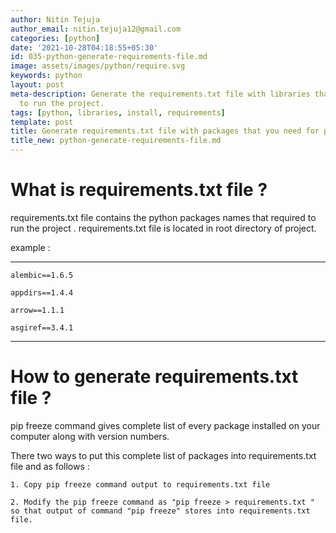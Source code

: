 ```yaml
---
author: Nitin Tejuja
author_email: nitin.tejuja12@gmail.com
categories: [python]
date: '2021-10-28T04:18:55+05:30'
id: 035-python-generate-requirements-file.md
image: assets/images/python/require.svg
keywords: python
layout: post
meta-description: Generate the requirements.txt file with libraries that you need
  to run the project.
tags: [python, libraries, install, requirements]
template: post
title: Generate requirements.txt file with packages that you need for project.
title_new: python-generate-requirements-file.md
---
```




# What is requirements.txt file ?

requirements.txt file contains the python packages names that required to run the project . requirements.txt file is located in root directory of project.

example  :

---

    alembic==1.6.5

    appdirs==1.4.4

    arrow==1.1.1

    asgiref==3.4.1

---

# How to generate requirements.txt file ?

pip freeze command gives complete list of every package installed on your computer along with version numbers.

There two ways to put this complete list of packages into requirements.txt file and as follows :

    1. Copy pip freeze command output to requirements.txt file

    2. Modify the pip freeze command as "pip freeze > requirements.txt " so that output of command "pip freeze" stores into requirements.txt file.


